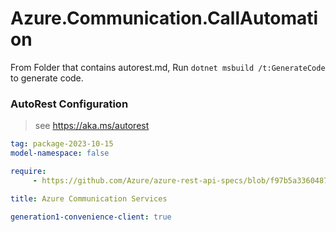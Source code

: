 # Azure.Communication.CallAutomation

From Folder that contains autorest.md, Run `dotnet msbuild /t:GenerateCode` to generate code.

### AutoRest Configuration
> see https://aka.ms/autorest

```yaml
tag: package-2023-10-15
model-namespace: false

require:
     - https://github.com/Azure/azure-rest-api-specs/blob/f97b5a33604873c440f582bb2b35a1b6849e034c/specification/communication/data-plane/CallAutomation/readme.md

title: Azure Communication Services

generation1-convenience-client: true
```
